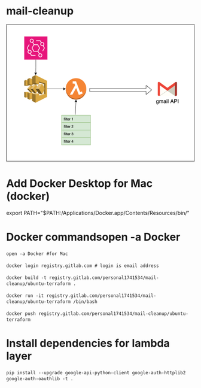 # mail-cleanup

![image info](images/mail-cleanup.drawio.png)

# Add Docker Desktop for Mac (docker)

export PATH="$PATH:/Applications/Docker.app/Contents/Resources/bin/"

# Docker commandsopen -a Docker

```
open -a Docker #for Mac

docker login registry.gitlab.com # login is email address

docker build -t registry.gitlab.com/personal1741534/mail-cleanup/ubuntu-terraform .

docker run -it registry.gitlab.com/personal1741534/mail-cleanup/ubuntu-terraform /bin/bash

docker push registry.gitlab.com/personal1741534/mail-cleanup/ubuntu-terraform
```

# Install dependencies for lambda layer

```
pip install --upgrade google-api-python-client google-auth-httplib2 google-auth-oauthlib -t .
```
